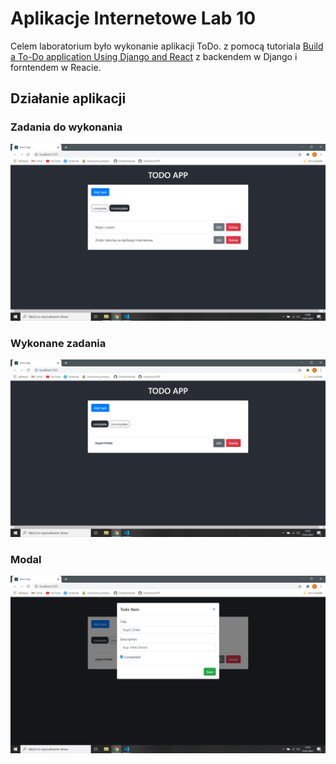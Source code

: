 # Aplikacje Internetowe Lab 10

Celem laboratorium było wykonanie aplikacji ToDo. z pomocą tutoriala [Build a To-Do application Using Django and React](https://www.digitalocean.com/community/tutorials/build-a-to-do-application-using-django-and-react) z backendem w Django i forntendem w Reacie. 

## Działanie aplikacji

### Zadania do wykonania
![.](screenshots/incomplete.png)

### Wykonane zadania
![.](screenshots/complete.png)

### Modal
![.](screenshots/modal.png)
